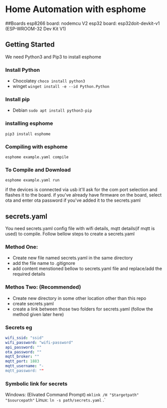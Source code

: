 # Home Automation with esphome

##Boards
esp8266 board: nodemcu V2 
esp32 board: esp32doit-devkit-v1 (ESP-WROOM-32 Dev Kit V1)

## Getting Started

We need Python3 and Pip3 to install esphome

### Install Python
 
 * Chocolatey `choco install python3`
  * winget `winget install -e --id Python.Python`
  
### Install pip
 
 * Debian `sudo apt install python3-pip`

### installing esphome
 
 `pip3 install esphome`
 
 ### Compiling with esphome
 
 `esphome example.yaml compile`
 
 ### To Compile and Download
 
 `esphome example.yaml run`
 
 if the devices is connected via usb it'll ask for the com port selection and flashes it to the board. if you've already have firmware on the board, select ota and enter ota password if you've added it to the secrets.yaml


## secrets.yaml
You need secrets.yaml config file with wifi details, mqtt details(if mqtt is used) to compile. Follow bellow steps to create a secrets.yaml

### Method One: 
  * Create new file named secrets.yaml in the same directory
  * add the file name to .gitignore
  * add content menstioned bellow to secrets.yaml file and replace/add the required details
 ### Methos Two: (Recommended) 
  * Create new directory in some other location other than this repo
  * create secrets.yaml
  * create a link between those two folders for secrets.yaml (follow the method given later here)
 
### Secrets eg

  ````yaml
  wifi_ssid: "ssid"
wifi_password: "wifi-password"
api_password: ""
ota_password: ""
mqtt_broker: ""
mqtt_port: 1883
mqtt_username: "-
mqtt_password: ""
  
  ````
  
 ### Symbolic link for secrets
 
 Windows: (Elivated Command Prompt) `mklink /H "$targetpath" "$sourcepath"` 
 Linux: `ln -s path/secrets.yaml` .`
